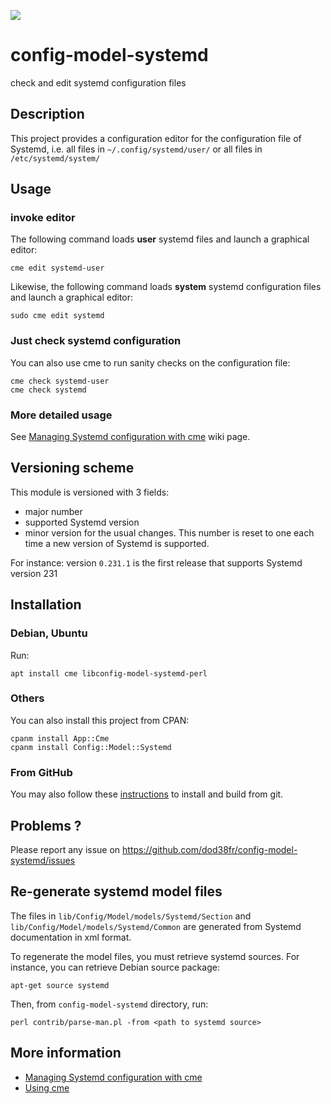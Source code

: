 [![](https://travis-ci.org/dod38fr/config-model-systemd.svg?branch=master)](https://travis-ci.org/dod38fr/config-model-systemd)


# config-model-systemd

check and edit systemd configuration files

## Description

This project provides a configuration editor for the 
configuration file of Systemd, i.e. all files in `~/.config/systemd/user/` or
all files in `/etc/systemd/system/`

## Usage

### invoke editor

The following command loads **user** systemd files and launch a graphical
editor:

    cme edit systemd-user

Likewise, the following command loads **system** systemd configuration
files and launch a graphical editor:

    sudo cme edit systemd

### Just check systemd configuration

You can also use cme to run sanity checks on the configuration file:

    cme check systemd-user
    cme check systemd

### More detailed usage

See [Managing Systemd configuration with cme](https://github.com/dod38fr/config-model/wiki/Managing-systemd-configuration-with-cme)
wiki page.

## Versioning scheme

This module is versioned with 3 fields:

* major number
* supported Systemd version
* minor version for the usual changes. This number is reset to one each time a new version of Systemd is supported.

For instance: version `0.231.1` is the first release that supports Systemd version 231

## Installation

### Debian, Ubuntu

Run:

    apt install cme libconfig-model-systemd-perl

### Others

You can also install this project from CPAN:

    cpanm install App::Cme
    cpanm install Config::Model::Systemd

### From GitHub

You may also follow these [instructions](README.build-from-git) to install and build from git.

## Problems ?

Please report any issue on https://github.com/dod38fr/config-model-systemd/issues

## Re-generate systemd model files

The files in `lib/Config/Model/models/Systemd/Section` and
`lib/Config/Model/models/Systemd/Common` are generated from Systemd
documentation in xml format.

To regenerate the model files, you must retrieve systemd sources. For instance, you
can retrieve Debian source package:

    apt-get source systemd

Then, from `config-model-systemd` directory, run:

    perl contrib/parse-man.pl -from <path to systemd source>

## More information

* [Managing Systemd configuration with cme](https://github.com/dod38fr/config-model/wiki/Managing-systemd-configuration-with-cme)
* [Using cme](https://github.com/dod38fr/config-model/wiki/Using-cme)
